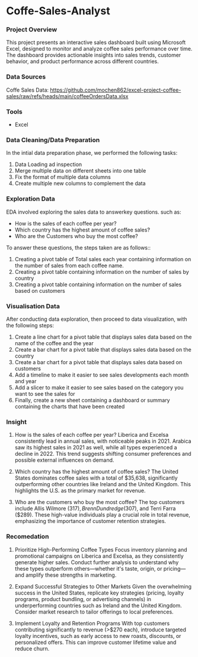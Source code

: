 # Coffe-Sales-Analyst

### Project Overview
This project presents an interactive sales dashboard built using Microsoft Excel, designed to monitor and analyze coffee sales performance over time. The dashboard provides actionable insights into sales trends, customer behavior, and product performance across different countries.

### Data Sources
Coffe Sales Data: https://github.com/mochen862/excel-project-coffee-sales/raw/refs/heads/main/coffeeOrdersData.xlsx

### Tools
- Excel

### Data Cleaning/Data Preparation
In the intial data preparation phase, we performed the following tasks:
1. Data Loading ad inspection
2. Merge multiple data on different sheets into one table
3. Fix the format of multiple data columns
4. Create multiple new columns to complement the data

### Exploration Data
EDA involved exploring the sales data to answerkey questions. such as:
- How is the sales of each coffee per year?
- Which country has the highest amount of coffee sales?
- Who are the Customers who buy the most coffee?
  
To answer these questions, the steps taken are as follows::
1. Creating a pivot table of Total sales each year containing information on the number of sales from each coffee name.
2. Creating a pivot table containing information on the number of sales by country
3. Creating a pivot table containing information on the number of sales based on customers

### Visualisation Data
After conducting data exploration, then proceed to data visualization, with the following steps:
1. Create a line chart for a pivot table that displays sales data based on the name of the coffee and the year
2. Create a bar chart for a pivot table that displays sales data based on the country
3. Create a bar chart for a pivot table that displays sales data based on customers
4. Add a timeline to make it easier to see sales developments each month and year
5. Add a slicer to make it easier to see sales based on the category you want to see the sales for
6. Finally, create a new sheet containing a dashboard or summary containing the charts that have been created

### Insight
1. How is the sales of each coffee per year?
Liberica and Excelsa consistently lead in annual sales, with noticeable peaks in 2021. Arabica saw its highest sales in 2021 as well, while all types experienced a decline in 2022. This trend suggests shifting consumer preferences and possible external influences on demand.

2. Which country has the highest amount of coffee sales?
The United States dominates coffee sales with a total of $35,638, significantly outperforming other countries like Ireland and the United Kingdom. This highlights the U.S. as the primary market for revenue.

3. Who are the customers who buy the most coffee?
The top customers include Allis Wilmore ($317), Brenn Dundredge ($307), and Terri Farra ($289). These high-value individuals play a crucial role in total revenue, emphasizing the importance of customer retention strategies.

### Recomedation

1. Prioritize High-Performing Coffee Types
Focus inventory planning and promotional campaigns on Liberica and Excelsa, as they consistently generate higher sales. Conduct further analysis to understand why these types outperform others—whether it's taste, origin, or pricing—and amplify these strengths in marketing.

2. Expand Successful Strategies to Other Markets
Given the overwhelming success in the United States, replicate key strategies (pricing, loyalty programs, product bundling, or advertising channels) in underperforming countries such as Ireland and the United Kingdom. Consider market research to tailor offerings to local preferences.

3. Implement Loyalty and Retention Programs
With top customers contributing significantly to revenue (>$270 each), introduce targeted loyalty incentives, such as early access to new roasts, discounts, or personalized offers. This can improve customer lifetime value and reduce churn.






